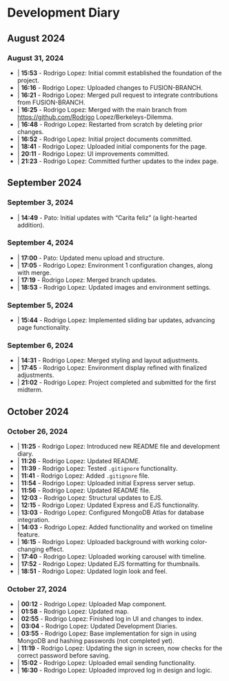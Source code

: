 # Development Diary

## August 2024
### August 31, 2024
- | **15:53** - Rodrigo Lopez: Initial commit established the foundation of the project.
- | **16:16** - Rodrigo Lopez: Uploaded changes to FUSION-BRANCH.
- | **16:21** - Rodrigo Lopez: Merged pull request to integrate contributions from FUSION-BRANCH.
- | **16:25** - Rodrigo Lopez: Merged with the main branch from https://github.com/Rodrigo Lopez/Berkeleys-Dilemma.
- | **16:48** - Rodrigo Lopez: Restarted from scratch by deleting prior changes.
- | **16:52** - Rodrigo Lopez: Initial project documents committed.
- | **18:41** - Rodrigo Lopez: Uploaded initial components for the page.
- | **20:11** - Rodrigo Lopez: UI improvements committed.
- | **21:23** - Rodrigo Lopez: Committed further updates to the index page.

## September 2024
### September 3, 2024
- | **14:49** - Pato: Initial updates with “Carita feliz” (a light-hearted addition).

### September 4, 2024
- | **17:00** - Pato: Updated menu upload and structure.
- | **17:05** - Rodrigo Lopez: Environment 1 configuration changes, along with merge.
- | **17:19** - Rodrigo Lopez: Merged branch updates.
- | **18:53** - Rodrigo Lopez: Updated images and environment settings.

### September 5, 2024
- | **15:44** - Rodrigo Lopez: Implemented sliding bar updates, advancing page functionality.

### September 6, 2024
- | **14:31** - Rodrigo Lopez: Merged styling and layout adjustments.
- | **17:45** - Rodrigo Lopez: Environment display refined with finalized adjustments.
- | **21:02** - Rodrigo Lopez: Project completed and submitted for the first midterm.

## October 2024
### October 26, 2024
- | **11:25** - Rodrigo Lopez: Introduced new README file and development diary.
- | **11:26** - Rodrigo Lopez: Updated README.
- | **11:39** - Rodrigo Lopez: Tested `.gitignore` functionality.
- | **11:41** - Rodrigo Lopez: Added `.gitignore` file.
- | **11:54** - Rodrigo Lopez: Uploaded initial Express server setup.
- | **11:56** - Rodrigo Lopez: Updated README file.
- | **12:03** - Rodrigo Lopez: Structural updates to EJS.
- | **12:15** - Rodrigo Lopez: Updated Express and EJS functionality.
- | **13:03** - Rodrigo Lopez: Configured MongoDB Atlas for database integration.
- | **14:03** - Rodrigo Lopez: Added functionality and worked on timeline feature.
- | **16:15** - Rodrigo Lopez: Uploaded background with working color-changing effect.
- | **17:40** - Rodrigo Lopez: Uploaded working carousel with timeline.
- | **17:52** - Rodrigo Lopez: Updated EJS formatting for thumbnails.
- | **18:51** - Rodrigo Lopez: Updated login look and feel.

### October 27, 2024
- | **00:12** - Rodrigo Lopez: Uploaded Map component.
- | **01:58** - Rodrigo Lopez: Updated map.
- | **02:55** - Rodrigo Lopez: Finished log in UI and changes to index.
- | **03:04** - Rodrigo Lopez: Updated Development Diaries.
- | **03:55** - Rodrigo Lopez: Base implementation for sign in using MongoDB and hashing passwords (not completed yet).
- | **11:19** - Rodrigo Lopez: Updating the sign in screen, now checks for the correct password before saving.
- | **15:02** - Rodrigo Lopez: Uploaded email sending functionality.
- | **16:30** - Rodrigo Lopez: Uploaded improved log in design and logic.
